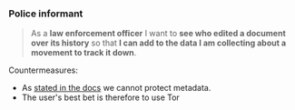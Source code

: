 ### Police informant

> As a **law enforcement officer** I want to **see who edited a document over
> its history** so that **I can add to the data I am collecting about a movement
> to track it down**.

Countermeasures:

* As [stated in the
  docs](https://docs.cryptpad.org/en/user_guide/security.html#trust-assumptions)
  we cannot protect metadata.
* The user's best bet is therefore to use Tor

